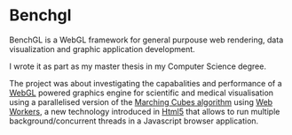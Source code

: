 # Benchgl

BenchGL is a WebGL framework for general purpouse web rendering, data visualization and graphic application development.

I wrote it as part as my master thesis in my Computer Science degree.

The project was about investigating the capabalities and performance of a [WebGL](https://developer.mozilla.org/en-US/docs/Web/API/WebGL_API) powered graphics engine for scientific and medical visualisation using a parallelised version of the [Marching Cubes algorithm](https://en.wikipedia.org/wiki/Marching_cubes) using [Web Workers](https://developer.mozilla.org/en-US/docs/Web/API/Web_Workers_API), a new technology introduced in [Html5](https://developer.mozilla.org/en-US/docs/Web/Guide/HTML/HTML5) that allows to run multiple background/concurrent threads in a Javascript browser application.
